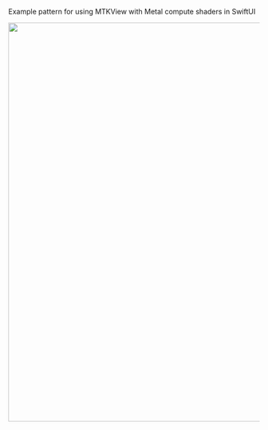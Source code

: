 Example pattern for using MTKView with Metal compute shaders in SwiftUI

<p align="center">
<kbd>
    <img src="Resources/Example1.gif" width="800">
</kbd>
</p>
